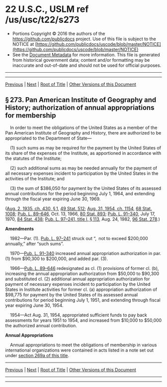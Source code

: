 ---
---

# 22 U.S.C., USLM ref /us/usc/t22/s273

* Portions Copyright © 2016 the authors of the https://github.com/publicdocs project.
  Use of this file is subject to the NOTICE at [https://github.com/publicdocs/uscode/blob/master/NOTICE](https://github.com/publicdocs/uscode/blob/master/NOTICE)
* See the [Document Metadata](././../../../..//README.md) for more information.
  This file is generated from historical government data; content and/or formatting may be inaccurate and out-of-date and should not be used for official purposes.

----------
----------

[Previous](./../../../..//us/usc/t22/ch7/m__us_usc_t22_s272b.md) | [Next](./../../../..//us/usc/t22/ch7/m__us_usc_t22_s274.md) | [Root of Title](./../../../../) | [Other Versions of this Document](https://publicdocs.github.io/go/links?ns=uslm&ref=%2Fus%2Fusc%2Ft22%2Fs273)

## § 273. Pan American Institute of Geography and History; authorization of annual appropriations for membership

    In order to meet the obligations of the United States as a member of the Pan American Institute of Geography and History, there are authorized to be appropriated to the Department of State—

    (1) such sums as may be required for the payment by the United States of its share of the expenses of the Institute, as apportioned in accordance with the statutes of the Institute;

    (2) such additional sums as may be needed annually for the payment of all necessary expenses incident to participation by the United States in the activities of the Institute; and

    (3) the sum of $386,050 for payment by the United States of its assessed annual contributions for the period beginning July 1, 1964, and extending through the fiscal year expiring June 30, 1969.

([Aug. 2, 1935, ch. 430, § 1][/us/act/1935-08-02/ch430/s1], [49 Stat. 512][/us/stat/49/512]; [Aug. 31, 1954, ch. 1154][/us/act/1954-08-31/ch1154], [68 Stat. 1008][/us/stat/68/1008]; [Pub. L. 89–646][/us/pl/89/646], Oct. 13, 1966, [80 Stat. 893][/us/stat/80/893]; [Pub. L. 91–340][/us/pl/91/340], July 17, 1970, [84 Stat. 438][/us/stat/84/438]; [Pub. L. 97–241, title I, § 113][/us/pl/97/241/s113], Aug. 24, 1982, [96 Stat. 278][/us/stat/96/278].)

 __Amendments__ 

    1982—Par. (1). [Pub. L. 97–241][/us/pl/97/241] struck out “, not to exceed $200,000 annually,” after “such sums”.

    1970—[Pub. L. 91–340][/us/pl/91/340] increased annual appropriation authorization in par. (1) from $90,300 to $200,000, and added par. (3).

    1966—[Pub. L. 89–646][/us/pl/89/646] redesignated as cl. (1) provisions of former cl. (b), increasing the annual appropriation authorization from $50,000 to $90,300 and substituted cl. (2) additional annual appropriation authorization for payment of necessary expenses incident to participation by the United States in Institute activities for former cl. (a) appropriation authorization of $98,775 for payment by the United States of its assessed annual contributions for period beginning July 1, 1951, and extending through fiscal year expiring June 30, 1954.

    1954—Act Aug. 31, 1954, appropriated sufficient funds to pay back assessments for years 1951 to 1954, and increased from $10,000 to $50,000 the authorized annual contribution.

 __Annual Appropriations__ 

    Annual appropriations to meet the obligations of membership in various international organizations were contained in acts listed in a note set out under [section 269a of this title][/us/usc/t22/s269a].

----------

[Previous](./../../../..//us/usc/t22/ch7/m__us_usc_t22_s272b.md) | [Next](./../../../..//us/usc/t22/ch7/m__us_usc_t22_s274.md) | [Root of Title](./../../../../) | [Other Versions of this Document](https://publicdocs.github.io/go/links?ns=uslm&ref=%2Fus%2Fusc%2Ft22%2Fs273)

----------
----------

[/us/act/1935-08-02/ch430/s1]: https://publicdocs.github.io/go/links?ns=uslm&ref=%2Fus%2Fact%2F1935-08-02%2Fch430%2Fs1
[/us/stat/49/512]: https://publicdocs.github.io/go/links?ns=uslm&ref=%2Fus%2Fstat%2F49%2F512
[/us/act/1954-08-31/ch1154]: https://publicdocs.github.io/go/links?ns=uslm&ref=%2Fus%2Fact%2F1954-08-31%2Fch1154
[/us/stat/68/1008]: https://publicdocs.github.io/go/links?ns=uslm&ref=%2Fus%2Fstat%2F68%2F1008
[/us/pl/89/646]: https://publicdocs.github.io/go/links?ns=uslm&ref=%2Fus%2Fpl%2F89%2F646
[/us/stat/80/893]: https://publicdocs.github.io/go/links?ns=uslm&ref=%2Fus%2Fstat%2F80%2F893
[/us/pl/91/340]: https://publicdocs.github.io/go/links?ns=uslm&ref=%2Fus%2Fpl%2F91%2F340
[/us/stat/84/438]: https://publicdocs.github.io/go/links?ns=uslm&ref=%2Fus%2Fstat%2F84%2F438
[/us/pl/97/241/s113]: https://publicdocs.github.io/go/links?ns=uslm&ref=%2Fus%2Fpl%2F97%2F241%2Fs113
[/us/stat/96/278]: https://publicdocs.github.io/go/links?ns=uslm&ref=%2Fus%2Fstat%2F96%2F278
[/us/pl/97/241]: https://publicdocs.github.io/go/links?ns=uslm&ref=%2Fus%2Fpl%2F97%2F241
[/us/pl/91/340]: https://publicdocs.github.io/go/links?ns=uslm&ref=%2Fus%2Fpl%2F91%2F340
[/us/pl/89/646]: https://publicdocs.github.io/go/links?ns=uslm&ref=%2Fus%2Fpl%2F89%2F646
[/us/usc/t22/s269a]: https://publicdocs.github.io/go/links?ns=uslm&ref=%2Fus%2Fusc%2Ft22%2Fs269a


